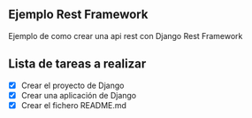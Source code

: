 ## Ejemplo Rest Framework

Ejemplo de como crear una api rest con Django Rest Framework

## Lista de tareas a realizar

- [X] Crear el proyecto de Django
- [X] Crear una aplicación de Django
- [X] Crear el fichero README.md
